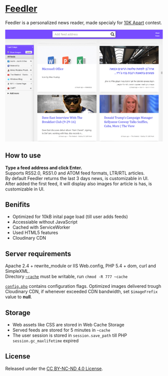 # [Feedler](https://lab.laukstein.com/feedler)

Feedler is a personalized news reader, made specialy for [10K Apart](https://a-k-apart.com) contest.

![Feedler](feedler.png "Feedler with feeds")


## How to use

**Type a feed address and click Enter.**<br>
Supports RSS2.0, RSS1.0 and ATOM feed formats, LTR/RTL articles.<br>
By default Feedler returns the last 3 days news, is customizable in UI.<br>
After added the first feed, it will display also images for article is has, is customizable in UI.


## Benifits

* Optimized for 10kB inital page load (till user adds feeds)
* Accessiable without JavaScript
* Cached with ServiceWorker
* Used HTML5 features
* Cloudinary CDN


## Server requirements

Apache 2.4 + rewrite_module or IIS Web.config, PHP 5.4 + dom, curl and SimpleXML.<br>
Directory [`~cache`](~cache) must be writable, run `chmod -R 777 ~cache`

[`config.php`](config.php) contains configuration flags. Optimized images delivered trough Cloudinary CDN, if whenever exceeded CDN bandwidth, set `$imageFrefix` value to **null**.


## Storage

* Web assets like CSS are stored in Web Cache Storage
* Served feeds are stored for 5 minutes in `~cache`
* The user session is stored in `session.save_path` till PHP `session.gc_maxlifetime` expired


## License

Released under the [CC BY-NC-ND 4.0 License](LICENSE).
